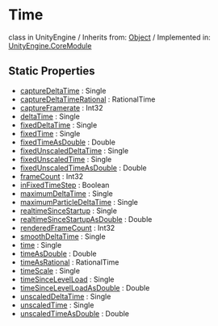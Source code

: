 # Time
class in UnityEngine
 / Inherits from: <a href="https://docs.unity3d.com/6000.0/Documentation/ScriptReference/Object.html">Object</a> / Implemented in: <a href="https://docs.unity3d.com/6000.0/Documentation/ScriptReference/UnityEngine.CoreModule.html">UnityEngine.CoreModule</a>

## Static Properties
- <a href="https://docs.unity3d.com/6000.0/Documentation/ScriptReference/Time-captureDeltaTime.html">captureDeltaTime</a> : Single
- <a href="https://docs.unity3d.com/6000.0/Documentation/ScriptReference/Time-captureDeltaTimeRational.html">captureDeltaTimeRational</a> : RationalTime
- <a href="https://docs.unity3d.com/6000.0/Documentation/ScriptReference/Time-captureFramerate.html">captureFramerate</a> : Int32
- <a href="https://docs.unity3d.com/6000.0/Documentation/ScriptReference/Time-deltaTime.html">deltaTime</a> : Single
- <a href="https://docs.unity3d.com/6000.0/Documentation/ScriptReference/Time-fixedDeltaTime.html">fixedDeltaTime</a> : Single
- <a href="https://docs.unity3d.com/6000.0/Documentation/ScriptReference/Time-fixedTime.html">fixedTime</a> : Single
- <a href="https://docs.unity3d.com/6000.0/Documentation/ScriptReference/Time-fixedTimeAsDouble.html">fixedTimeAsDouble</a> : Double
- <a href="https://docs.unity3d.com/6000.0/Documentation/ScriptReference/Time-fixedUnscaledDeltaTime.html">fixedUnscaledDeltaTime</a> : Single
- <a href="https://docs.unity3d.com/6000.0/Documentation/ScriptReference/Time-fixedUnscaledTime.html">fixedUnscaledTime</a> : Single
- <a href="https://docs.unity3d.com/6000.0/Documentation/ScriptReference/Time-fixedUnscaledTimeAsDouble.html">fixedUnscaledTimeAsDouble</a> : Double
- <a href="https://docs.unity3d.com/6000.0/Documentation/ScriptReference/Time-frameCount.html">frameCount</a> : Int32
- <a href="https://docs.unity3d.com/6000.0/Documentation/ScriptReference/Time-inFixedTimeStep.html">inFixedTimeStep</a> : Boolean
- <a href="https://docs.unity3d.com/6000.0/Documentation/ScriptReference/Time-maximumDeltaTime.html">maximumDeltaTime</a> : Single
- <a href="https://docs.unity3d.com/6000.0/Documentation/ScriptReference/Time-maximumParticleDeltaTime.html">maximumParticleDeltaTime</a> : Single
- <a href="https://docs.unity3d.com/6000.0/Documentation/ScriptReference/Time-realtimeSinceStartup.html">realtimeSinceStartup</a> : Single
- <a href="https://docs.unity3d.com/6000.0/Documentation/ScriptReference/Time-realtimeSinceStartupAsDouble.html">realtimeSinceStartupAsDouble</a> : Double
- <a href="https://docs.unity3d.com/6000.0/Documentation/ScriptReference/Time-renderedFrameCount.html">renderedFrameCount</a> : Int32
- <a href="https://docs.unity3d.com/6000.0/Documentation/ScriptReference/Time-smoothDeltaTime.html">smoothDeltaTime</a> : Single
- <a href="https://docs.unity3d.com/6000.0/Documentation/ScriptReference/Time-time.html">time</a> : Single
- <a href="https://docs.unity3d.com/6000.0/Documentation/ScriptReference/Time-timeAsDouble.html">timeAsDouble</a> : Double
- <a href="https://docs.unity3d.com/6000.0/Documentation/ScriptReference/Time-timeAsRational.html">timeAsRational</a> : RationalTime
- <a href="https://docs.unity3d.com/6000.0/Documentation/ScriptReference/Time-timeScale.html">timeScale</a> : Single
- <a href="https://docs.unity3d.com/6000.0/Documentation/ScriptReference/Time-timeSinceLevelLoad.html">timeSinceLevelLoad</a> : Single
- <a href="https://docs.unity3d.com/6000.0/Documentation/ScriptReference/Time-timeSinceLevelLoadAsDouble.html">timeSinceLevelLoadAsDouble</a> : Double
- <a href="https://docs.unity3d.com/6000.0/Documentation/ScriptReference/Time-unscaledDeltaTime.html">unscaledDeltaTime</a> : Single
- <a href="https://docs.unity3d.com/6000.0/Documentation/ScriptReference/Time-unscaledTime.html">unscaledTime</a> : Single
- <a href="https://docs.unity3d.com/6000.0/Documentation/ScriptReference/Time-unscaledTimeAsDouble.html">unscaledTimeAsDouble</a> : Double
